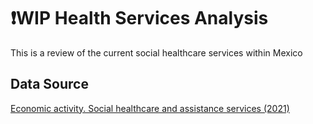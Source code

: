 # ❗WIP Health Services Analysis
This is a review of the current social healthcare services within Mexico
## Data Source
[Economic activity. Social healthcare and assistance services (2021)](https://www.inegi.org.mx/app/descarga/ficha.html?tit=444544&ag=0&f=csv)
